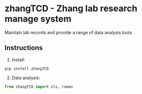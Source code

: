 # zhangTCD - Zhang lab research manage system

Maintain lab records and provide a range of data analysis tools

## Instructions
1. Install:
```
pip install zhangTCD
```

2. Data analysis:
```python
from zhangTCD import xls, raman
```